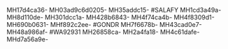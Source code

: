 MH17d4ca36-
MH03ad9c6d0205-
MH35addc15-
#SALAFY
MH1cd3a49a-
MH8d110de-
MH301dcc1a-
MH428b6843-
MH4f74ca4b-
MH4f8309d1-
MH690b0631-
MHf892c2ee-
#GONDR
MH7f6678b-
MH43cad0e7-
MH48a986af-
#WA92931
MH26858ca-
MH2a4fa18-
MH4c61dafe-
MHd7a56a9e-